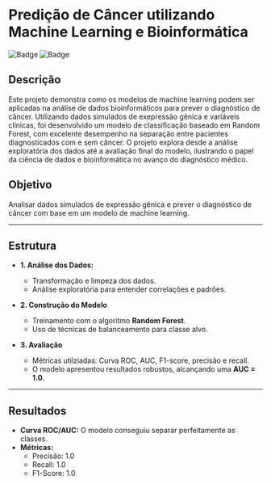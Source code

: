 # **Predição de Câncer utilizando Machine Learning e Bioinformática**

![Badge](https://img.shields.io/badge/Machine%20Learning-Random%20Forest-blue)
![Badge](https://img.shields.io/badge/Bioinformática-Genômica-green)

## **Descrição**
Este projeto demonstra como os modelos de machine learning podem ser aplicadas na análise de dados
bioinformáticos para prever o diagnóstico de câncer. Utilizando dados simulados de exepressão gênica
e variáveis clínicas, foi desenvolvido um modelo de classificação baseado em Random Forest, com excelente 
desempenho na separação entre pacientes diagnosticados com e sem câncer.
O projeto explora desde a análise exploratória dos dados até a avaliação final do modelo, ilustrando o papel
 da ciência de dados e bioinformática no avanço do diagnóstico médico.

 ## **Objetivo**
 Analisar dados simulados de expressão gênica e prever o diagnóstico de câncer com base em um modelo de 
 machine learning.

 ---

 ## **Estrutura**
 - **1. Análise dos Dados:**
   - Transformação e limpeza dos dados.
   - Análise exploratória para entender correlações e padrões.
  
- **2. Construção do Modelo**
    - Treinamento com o algoritmo **Random Forest**.
    - Uso de técnicas de balanceamento para classe alvo.
 
- **3. Avaliação**
    - Métricas utilziadas: Curva ROC, AUC, F1-score, precisão e recall.
    - O modelo apresentou resultados robustos, alcançando uma **AUC = 1.0**.
 
---

## **Resultados**
- **Curva ROC/AUC:** O modelo conseguiu separar perfeitamente as classes.
- **Métricas:**  
  - Precisão: 1.0  
  - Recall: 1.0  
  - F1-Score: 1.0
 
